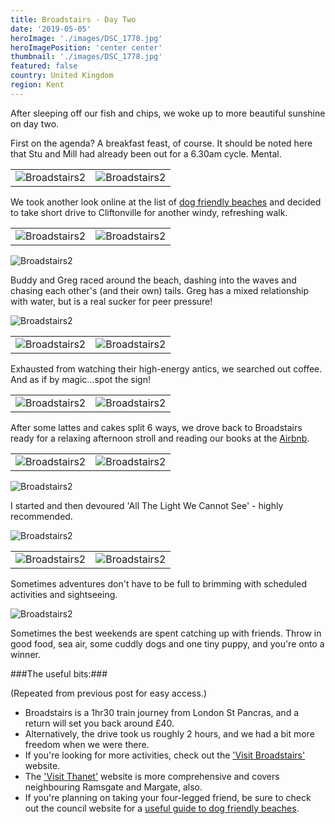 ```yaml
---
title: Broadstairs - Day Two
date: '2019-05-05'
heroImage: './images/DSC_1778.jpg'
heroImagePosition: 'center center'
thumbnail: './images/DSC_1778.jpg'
featured: false
country: United Kingdom
region: Kent
---
```


After sleeping off our fish and chips, we woke up to more beautiful sunshine on day two.

First on the agenda? A breakfast feast, of course. It should be noted here that Stu and Mill had already been out for a 6.30am cycle. Mental.

|                                                                                 |                                                                                 |
| ------------------------------------------------------------------------------- | ------------------------------------------------------------------------------- |
| ![Broadstairs2](./images/00100dPORTRAIT_00100_BURST20190505090107241_COVER.jpg) | ![Broadstairs2](./images/00100dPORTRAIT_00100_BURST20190505095007040_COVER.jpg) |

We took another look online at the list of [dog friendly beaches](https://www.thanet.gov.uk/info-pages/dogs-and-our-beaches/) and decided to take short drive to Cliftonville for another windy, refreshing walk.

|                                                   |                                                   |
| ------------------------------------------------- | ------------------------------------------------- |
| ![Broadstairs2](./images/IMG_20190506_121144.jpg) | ![Broadstairs2](./images/IMG_20190506_121150.jpg) |

![Broadstairs2](./images/DSC_1801.jpg)

Buddy and Greg raced around the beach, dashing into the waves and chasing each other's (and their own) tails. Greg has a mixed relationship with water, but is a real sucker for peer pressure!

![Broadstairs2](./images/DSC_1778.jpg)

|                                        |                                        |
| -------------------------------------- | -------------------------------------- |
| ![Broadstairs2](./images/DSC_1781.jpg) | ![Broadstairs2](./images/DSC_1748.jpg) |

Exhausted from watching their high-energy antics, we searched out coffee. And as if by magic...spot the sign!

|                                        |                                        |
| -------------------------------------- | -------------------------------------- |
| ![Broadstairs2](./images/DSC_1784.jpg) | ![Broadstairs2](./images/DSC_1746.jpg) |

After some lattes and cakes split 6 ways, we drove back to Broadstairs ready for a relaxing afternoon stroll and reading our books at the [Airbnb](https://www.airbnb.co.uk/rooms/22628812?source_impression_id=p3_1569272853_nB61IYnKMmodrnCk).

|                                                                           |                                        |
| ------------------------------------------------------------------------- | -------------------------------------- |
| ![Broadstairs2](./images/00000IMG_00000_BURST20190505175354870_COVER.jpg) | ![Broadstairs2](./images/DSC_1807.jpg) |

![Broadstairs2](./images/DSC_1810.jpg)

I started and then devoured 'All The Light We Cannot See' - highly recommended.

![Broadstairs2](./images/00100dPORTRAIT_00100_BURST20190505133207390_COVER.jpg)

|                                                   |                                                   |
| ------------------------------------------------- | ------------------------------------------------- |
| ![Broadstairs2](./images/IMG_20190505_180729.jpg) | ![Broadstairs2](./images/IMG_20190505_215045.jpg) |

Sometimes adventures don't have to be full to brimming with scheduled activities and sightseeing.

![Broadstairs2](./images/DSC_1830.jpg)

Sometimes the best weekends are spent catching up with friends. Throw in good food, sea air, some cuddly dogs and one tiny puppy, and you're onto a winner.

###The useful bits:###

(Repeated from previous post for easy access.)

- Broadstairs is a 1hr30 train journey from London St Pancras, and a return will set you back around £40.
- Alternatively, the drive took us roughly 2 hours, and we had a bit more freedom when we were there.
- If you're looking for more activities, check out the ['Visit Broadstairs'](https://www.visitbroadstairs.co.uk/) website.
- The ['Visit Thanet'](https://www.visitthanet.co.uk/) website is more comprehensive and covers neighbouring Ramsgate and Margate, also.
- If you're planning on taking your four-legged friend, be sure to check out the council website for a [useful guide to dog friendly beaches](https://www.thanet.gov.uk/info-pages/dogs-and-our-beaches/).
